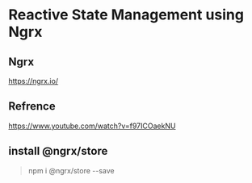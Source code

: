 # Reactive State Management using Ngrx

## Ngrx
https://ngrx.io/

## Refrence
https://www.youtube.com/watch?v=f97ICOaekNU

## install @ngrx/store
> npm i @ngrx/store --save